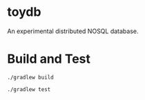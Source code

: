 # toydb
An experimental distributed NOSQL database.

# Build and Test
    ./gradlew build

    ./gradlew test